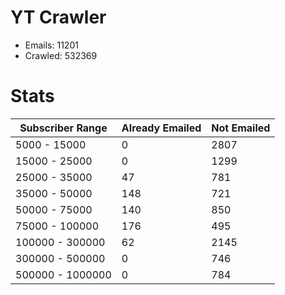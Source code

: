 # YT Crawler
- Emails: 11201
- Crawled: 532369

# Stats
| Subscriber Range  | Already Emailed | Not Emailed |
|-------|-------|-------|
| 5000 - 15000 | 0 | 2807 |
| 15000 - 25000 | 0 | 1299 |
| 25000 - 35000 | 47 | 781 |
| 35000 - 50000 | 148 | 721 |
| 50000 - 75000 | 140 | 850 |
| 75000 - 100000 | 176 | 495 |
| 100000 - 300000 | 62 | 2145 |
| 300000 - 500000 | 0 | 746 |
| 500000 - 1000000 | 0 | 784 |
